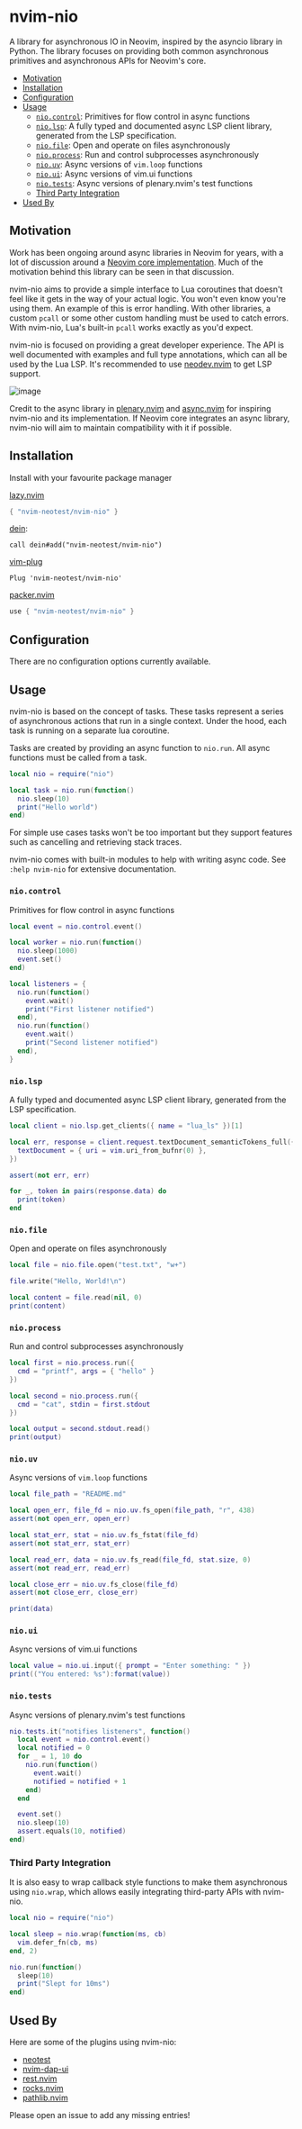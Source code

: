 # nvim-nio

A library for asynchronous IO in Neovim, inspired by the asyncio library in Python. The library focuses on providing
both common asynchronous primitives and asynchronous APIs for Neovim's core.

- [Motivation](#motivation)
- [Installation](#installation)
- [Configuration](#configuration)
- [Usage](#usage)
  - [`nio.control`](#niocontrol): Primitives for flow control in async functions
  - [`nio.lsp`](#niolsp): A fully typed and documented async LSP client library, generated from the LSP specification.
  - [`nio.file`](#niofile): Open and operate on files asynchronously
  - [`nio.process`](#nioprocess): Run and control subprocesses asynchronously
  - [`nio.uv`](#niouv): Async versions of `vim.loop` functions
  - [`nio.ui`](#nioui): Async versions of vim.ui functions
  - [`nio.tests`](#niotests): Async versions of plenary.nvim's test functions
  - [Third Party Integration](#third-party-integration)
- [Used By](#used-by)

## Motivation

Work has been ongoing around async libraries in Neovim for years, with a lot of discussion around a [Neovim core
implementation](https://github.com/neovim/neovim/issues/19624). Much of the motivation behind this library can be seen
in that discussion.

nvim-nio aims to provide a simple interface to Lua coroutines that doesn't feel like it gets in the way of your actual
logic. You won't even know you're using them. An example of this is error handling. With other libraries, a custom
`pcall` or some other custom handling must be used to catch errors. With nvim-nio, Lua's built-in `pcall` works exactly
as you'd expect.

nvim-nio is focused on providing a great developer experience. The API is well documented with examples and full type
annotations, which can all be used by the Lua LSP. It's recommended to use
[neodev.nvim](https://github.com/folke/neodev.nvim) to get LSP support.

![image](https://github.com/nvim-lua/plenary.nvim/assets/24252670/0dda462c-0b5c-4300-8e65-b7218e3d2c1e)

Credit to the async library in [plenary.nvim](https://github.com/nvim-lua/plenary.nvim) and
[async.nvim](https://github.com/lewis6991/async.nvim) for inspiring nvim-nio and its implementation.
If Neovim core integrates an async library, nvim-nio will aim to maintain compatibility with it if possible.

## Installation

Install with your favourite package manager

[lazy.nvim](https://github.com/folke/lazy.nvim)

```lua
{ "nvim-neotest/nvim-nio" }
```

[dein](https://github.com/Shougo/dein.vim):

```vim
call dein#add("nvim-neotest/nvim-nio")
```

[vim-plug](https://github.com/junegunn/vim-plug)

```vim
Plug 'nvim-neotest/nvim-nio'
```

[packer.nvim](https://github.com/wbthomason/packer.nvim)

```lua
use { "nvim-neotest/nvim-nio" }
```

## Configuration

There are no configuration options currently available.

## Usage

nvim-nio is based on the concept of tasks. These tasks represent a series of asynchronous actions that run in a single
context. Under the hood, each task is running on a separate lua coroutine.

Tasks are created by providing an async function to `nio.run`. All async
functions must be called from a task.

```lua
local nio = require("nio")

local task = nio.run(function()
  nio.sleep(10)
  print("Hello world")
end)
```

For simple use cases tasks won't be too important but they support features such as cancelling and retrieving stack traces.

nvim-nio comes with built-in modules to help with writing async code. See `:help nvim-nio` for extensive documentation.

### `nio.control`

Primitives for flow control in async functions

```lua
local event = nio.control.event()

local worker = nio.run(function()
  nio.sleep(1000)
  event.set()
end)

local listeners = {
  nio.run(function()
    event.wait()
    print("First listener notified")
  end),
  nio.run(function()
    event.wait()
    print("Second listener notified")
  end),
}
```

### `nio.lsp`

A fully typed and documented async LSP client library, generated from the LSP specification.

```lua
local client = nio.lsp.get_clients({ name = "lua_ls" })[1]

local err, response = client.request.textDocument_semanticTokens_full({
  textDocument = { uri = vim.uri_from_bufnr(0) },
})

assert(not err, err)

for _, token in pairs(response.data) do
  print(token)
end
```

### `nio.file`

Open and operate on files asynchronously

```lua
local file = nio.file.open("test.txt", "w+")

file.write("Hello, World!\n")

local content = file.read(nil, 0)
print(content)
```

### `nio.process`

Run and control subprocesses asynchronously

```lua
local first = nio.process.run({
  cmd = "printf", args = { "hello" }
})

local second = nio.process.run({
  cmd = "cat", stdin = first.stdout
})

local output = second.stdout.read()
print(output)
```

### `nio.uv`

Async versions of `vim.loop` functions

```lua
local file_path = "README.md"

local open_err, file_fd = nio.uv.fs_open(file_path, "r", 438)
assert(not open_err, open_err)

local stat_err, stat = nio.uv.fs_fstat(file_fd)
assert(not stat_err, stat_err)

local read_err, data = nio.uv.fs_read(file_fd, stat.size, 0)
assert(not read_err, read_err)

local close_err = nio.uv.fs_close(file_fd)
assert(not close_err, close_err)

print(data)
```

### `nio.ui`

Async versions of vim.ui functions

```lua
local value = nio.ui.input({ prompt = "Enter something: " })
print(("You entered: %s"):format(value))
```

### `nio.tests`

Async versions of plenary.nvim's test functions

```lua
nio.tests.it("notifies listeners", function()
  local event = nio.control.event()
  local notified = 0
  for _ = 1, 10 do
    nio.run(function()
      event.wait()
      notified = notified + 1
    end)
  end

  event.set()
  nio.sleep(10)
  assert.equals(10, notified)
end)
```

### Third Party Integration

It is also easy to wrap callback style functions to make them asynchronous using `nio.wrap`, which allows easily
integrating third-party APIs with nvim-nio.

```lua
local nio = require("nio")

local sleep = nio.wrap(function(ms, cb)
  vim.defer_fn(cb, ms)
end, 2)

nio.run(function()
  sleep(10)
  print("Slept for 10ms")
end)
```

## Used By

Here are some of the plugins using nvim-nio:
- [neotest](https://github.com/nvim-neotest/neotest)
- [nvim-dap-ui](https://github.com/rcarriga/nvim-dap-ui)
- [rest.nvim](https://github.com/rest-nvim/rest.nvim)
- [rocks.nvim](https://github.com/nvim-neorocks/rocks.nvim)
- [pathlib.nvim](https://github.com/pysan3/pathlib.nvim)

Please open an issue to add any missing entries!
